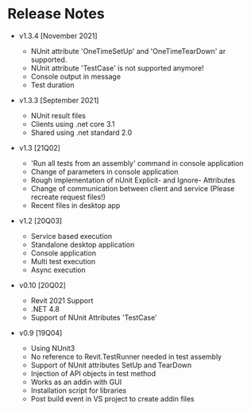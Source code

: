 # Release Notes
* v1.3.4 [November 2021]
    * NUnit attribute 'OneTimeSetUp' and 'OneTimeTearDown' ar supported.
    * NUnit attribute 'TestCase' is not supported anymore!
    * Console output in message
    * Test duration

* v1.3.3 [September 2021]
    * NUnit result files
    * Clients using .net core 3.1
    * Shared using .net standard 2.0

* v1.3 [21Q02]
    * 'Run all tests from an assembly' command in console application
    * Change of parameters in console application
    * Rough implementation of nUnit Explicit- and Ignore- Attributes
    * Change of communication between client and service (Please recreate request files!)
    * Recent files in desktop app

* v1.2 [20Q03]
    * Service based execution
    * Standalone desktop application
    * Console application
    * Multi test execution
    * Async execution

* v0.10 [20Q02]
    * Revit 2021 Support
    * .NET 4.8
    * Support of NUnit Attributes 'TestCase'

* v0.9 [19Q04]
    * Using NUnit3
    * No reference to Revit.TestRunner needed in test assembly
    * Support of NUnit attributes SetUp and TearDown
    * Injection of API objects in test method   
    * Works as an addin with GUI
    * Installation script for libraries
    * Post build event in VS project to create addin files

